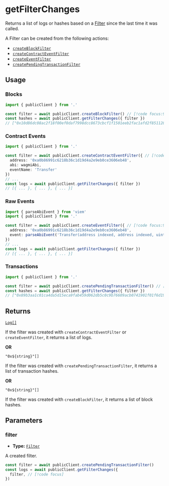 # getFilterChanges

Returns a list of logs or hashes based on a [Filter](/docs/glossary/terms#TODO) since the last time it was called.

A Filter can be created from the following actions:

- [`createBlockFilter`](/docs/actions/public/createBlockFilter)
- [`createContractEventFilter`](/docs/actions/public/createContractEventFilter)
- [`createEventFilter`](/docs/actions/public/createEventFilter)
- [`createPendingTransactionFilter`](/docs/actions/public/createPendingTransactionFilter)

## Usage

### Blocks

```ts
import { publicClient } from '.'

const filter = await publicClient.createBlockFilter() // [!code focus:99]
const hashes = await publicClient.getFilterChanges({ filter })
// ["0x10d86dc08ac2f18f00ef0daf7998dcc8673cbcf1f1501eeb2fac1afd2f851128", ...]
```

### Contract Events

```ts
import { publicClient } from '.'

const filter = await publicClient.createContractEventFilter({ // [!code focus:99]
  address: '0xa0b86991c6218b36c1d19d4a2e9eb0ce3606eb48',
  abi: wagmiAbi,
  eventName: 'Transfer'
})
// ...
const logs = await publicClient.getFilterChanges({ filter })
// [{ ... }, { ... }, { ... }]
```

### Raw Events

```ts
import { parseAbiEvent } from 'viem'
import { publicClient } from '.'

const filter = await publicClient.createEventFilter({ // [!code focus:99]
  address: '0xa0b86991c6218b36c1d19d4a2e9eb0ce3606eb48',
  event: parseAbiEvent('Transfer(address indexed, address indexed, uint256)'),
})
// ...
const logs = await publicClient.getFilterChanges({ filter })
// [{ ... }, { ... }, { ... }]
```

### Transactions

```ts
import { publicClient } from '.'

const filter = await publicClient.createPendingTransactionFilter() // [!code focus:99]
const hashes = await publicClient.getFilterChanges({ filter })
// ["0x89b3aa1c01ca4da5d15eca9fab459d062db5c0c9b76609acb0741901f01f6d19", ...]
```

## Returns

[`Log[]`](/docs/glossary/types#TODO)

If the filter was created with `createContractEventFilter` or `createEventFilter`, it returns a list of logs.

**OR**

`"0x${string}"[]`

If the filter was created with `createPendingTransactionFilter`, it returns a list of transaction hashes.

**OR**

`"0x${string}"[]`

If the filter was created with `createBlockFilter`, it returns a list of block hashes.

## Parameters

### filter

- **Type:** [`Filter`](/docs/glossary/types#TODO)

A created filter.

```ts
const filter = await publicClient.createPendingTransactionFilter()
const logs = await publicClient.getFilterChanges({
  filter, // [!code focus]
})
```
